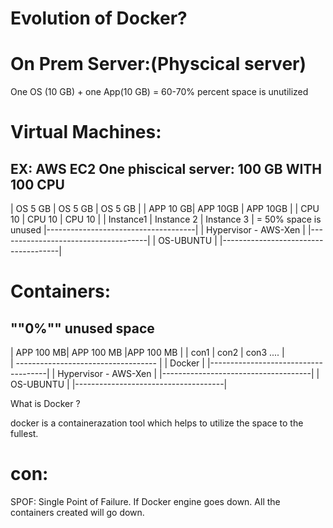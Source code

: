 Evolution of Docker?
=================
On Prem Server:(Physcical server)
==============
One OS (10 GB) + one App(10 GB) 
= 60-70% percent space is unutilized

Virtual Machines:
===============
EX: AWS EC2
One phiscical server:
100 GB WITH 100 CPU
---------------------------------------
|  OS 5 GB  |   OS 5 GB  | OS 5 GB    |
|  APP 10 GB|   APP 10GB | APP 10GB   |
|  CPU 10   |    CPU 10  | CPU 10     |
| Instance1 | Instance 2 | Instance 3 |   = 50% space  is unused 
|-------------------------------------|
|      Hypervisor - AWS-Xen           |
|-------------------------------------|
|          OS-UBUNTU                  |
|-------------------------------------|

Containers:
==========
 ""0%""  unused space
---------------------------------------
|  APP 100 MB| APP 100 MB |APP 100 MB |
| con1       | con2       | con3 .... |    
| ----------------------------------- |
|          Docker                     |
|-------------------------------------|
|      Hypervisor - AWS-Xen           |
|-------------------------------------|
|          OS-UBUNTU                  |
|-------------------------------------|

What is Docker ?

docker is a containerazation tool which helps to utilize the space to the fullest.

con:
====
SPOF: 
Single Point of Failure. If Docker engine goes down. All the containers created will go down. 
